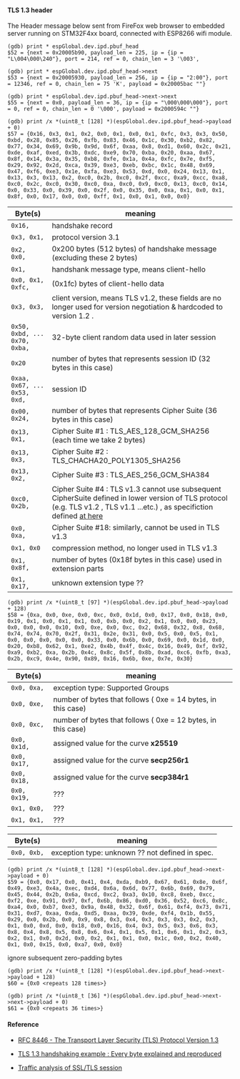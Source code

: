 #### TLS 1.3 header
The  Header message below sent from FireFox web browser to embedded server running on STM32F4xx board, connected with ESP8266 wifi module.

```
(gdb) print * espGlobal.dev.ipd.pbuf_head 
$52 = {next = 0x20005b90, payload_len = 225, ip = {ip = "L\004\000\240"}, port = 214, ref = 0, chain_len = 3 '\003',

(gdb) print * espGlobal.dev.ipd.pbuf_head->next 
$53 = {next = 0x20005930, payload_len = 256, ip = {ip = "2:00"}, port = 12346, ref = 0, chain_len = 75 'K', payload = 0x20005bac ""}

(gdb) print * espGlobal.dev.ipd.pbuf_head->next->next 
$55 = {next = 0x0, payload_len = 36, ip = {ip = "\000\000\000"}, port = 0, ref = 0, chain_len = 0 '\000', payload = 0x2000594c ""}

```

```
(gdb) print /x *(uint8_t [128] *)(espGlobal.dev.ipd.pbuf_head->payload + 0)
$57 = {0x16, 0x3, 0x1, 0x2, 0x0, 0x1, 0x0, 0x1, 0xfc, 0x3, 0x3, 0x50, 0xbd, 0x28, 0x85, 0x26, 0xfb, 0x83, 0x46, 0x1c, 0x30, 0xb2, 0x82, 0x77, 0x34, 0x69, 0x9b, 0x9d, 0x6f, 0xaa, 0x8, 0xd1, 0x60, 0x2c, 0x21, 0xde, 0xaf, 0xed, 0x3b, 0xdc, 0xe9, 0x70, 0xba, 0x20, 0xaa, 0x67, 0x8f, 0x14, 0x3a, 0x35, 0xb8, 0xfe, 0x1a, 0x4a, 0xfc, 0x7e, 0xf5, 0x29, 0x92, 0x2d, 0xca, 0x39, 0xe3, 0xeb, 0xbc, 0x1c, 0x48, 0x69, 0x47, 0xf6, 0xe3, 0x1e, 0xfa, 0xe3, 0x53, 0xd, 0x0, 0x24, 0x13, 0x1, 0x13, 0x3, 0x13, 0x2, 0xc0, 0x2b, 0xc0, 0x2f, 0xcc, 0xa9, 0xcc, 0xa8, 0xc0, 0x2c, 0xc0, 0x30, 0xc0, 0xa, 0xc0, 0x9, 0xc0, 0x13, 0xc0, 0x14, 0x0, 0x33, 0x0, 0x39, 0x0, 0x2f, 0x0, 0x35, 0x0, 0xa, 0x1, 0x0, 0x1, 0x8f, 0x0, 0x17, 0x0, 0x0, 0xff, 0x1, 0x0, 0x1, 0x0, 0x0}
  ```
| Byte(s) | meaning |
|---------|---------|
| `0x16,`           | handshake record |
| `0x3, 0x1,`       |  protocol version 3.1 |
| `0x2,  0x0,`      |  0x200 bytes (512 bytes) of handshake message (excluding these 2 bytes) |
| `0x1, `           | handshank message type, means client-hello|
| `0x0, 0x1, 0xfc,` | (0x1fc) bytes of client-hello data|
| `0x3, 0x3,`       | client version, means TLS v1.2, these fields are no longer used for version negotiation & hardcoded to version 1.2 .|
| `0x50, 0xbd, ... 0x70, 0xba,` | 32-byte client random data used in later session |
| `0x20`                        | number of bytes that represents session ID (32 bytes in this case) |
| `0xaa, 0x67, ... 0x53, 0xd,`  | session ID |
| `0x00, 0x24, `  | number of bytes that represents Cipher Suite (36 bytes in this case) |
| `0x13, 0x1,`    | Cipher Suite #1 : TLS_AES_128_GCM_SHA256 (each time we take 2 bytes)  |
| `0x13, 0x3,`    | Cipher Suite #2 : TLS_CHACHA20_POLY1305_SHA256  |
| `0x13, 0x2,`    | Cipher Suite #3 : TLS_AES_256_GCM_SHA384 |
| `0xc0, 0x2b,`   | Cipher Suite #4 :  TLS v1.3 cannot use subsequent CipherSuite defined in lower version of TLS protocol (e.g. TLS v1.2 , TLS v1.1 ...etc.) , as specifiction defined [at here](https://tools.ietf.org/html/rfc8446#appendix-B.4) |
| `0x0,  0xa,`    | Cipher Suite #18: similarly, cannot be used in TLS v1.3 |
| `0x1, 0x0`   | compression method, no longer used in TLS v1.3 |
| `0x1, 0x8f,` | number of bytes (0x18f bytes in this case) used in extension parts |
| `0x1, 0x17,` | unknown extension type ?? |
  
  
```
(gdb) print /x *(uint8_t [97] *)(espGlobal.dev.ipd.pbuf_head->payload + 128)
$58 = {0xa, 0x0, 0xe, 0x0, 0xc, 0x0, 0x1d, 0x0, 0x17, 0x0, 0x18, 0x0, 0x19, 0x1, 0x0, 0x1, 0x1, 0x0, 0xb, 0x0, 0x2, 0x1, 0x0, 0x0, 0x23, 0x0, 0x0, 0x0, 0x10, 0x0, 0xe, 0x0, 0xc, 0x2, 0x68, 0x32, 0x8, 0x68, 0x74, 0x74, 0x70, 0x2f, 0x31, 0x2e, 0x31, 0x0, 0x5, 0x0, 0x5, 0x1, 0x0, 0x0, 0x0, 0x0, 0x0, 0x33, 0x0, 0x6b, 0x0, 0x69, 0x0, 0x1d, 0x0, 0x20, 0xb8, 0x62, 0x1, 0xe2, 0x4b, 0x4f, 0x4c, 0x16, 0x49, 0xf, 0x92, 0xa9, 0xb2, 0xa, 0x2b, 0x4c, 0x8c, 0x5f, 0x8b, 0xad, 0xc6, 0xfb, 0xa3, 0x2b, 0xc9, 0x4e, 0x90, 0x89, 0x16, 0x6b, 0xe, 0x7e, 0x30}
```
| Byte(s) | meaning |
|---------|---------|
| `0x0, 0xa,`       | exception type: Supported Groups |
| `0x0, 0xe,`       | number of bytes that follows ( 0xe = 14 bytes, in this case) |
| `0x0, 0xc,`       | number of bytes that follows ( 0xe = 12 bytes, in this case) |
| `0x0, 0x1d,`      | assigned value for the curve **x25519** |
| `0x0, 0x17,`      | assigned value for the curve **secp256r1**  |
| `0x0, 0x18,`      | assigned value for the curve **secp384r1** |
| `0x0, 0x19,`      | ??? |
| `0x1, 0x0,`       | ??? |
| `0x1, 0x1,`       | ??? |

| Byte(s) | meaning |
|---------|---------|
| `0x0, 0xb,`       | exception type: unknown ?? not defined in spec. |




```
(gdb) print /x *(uint8_t [128] *)(espGlobal.dev.ipd.pbuf_head->next->payload + 0)
$59 = {0x0, 0x17, 0x0, 0x41, 0x4, 0xda, 0xb9, 0x67, 0x61, 0x8e, 0x6f, 0x49, 0xe3, 0x4a, 0xec, 0xd4, 0x6a, 0x6d, 0x77, 0x6b, 0x69, 0x79, 0x45, 0x44, 0x2b, 0x6a, 0xcd, 0xc2, 0xa3, 0x10, 0xc8, 0xeb, 0xcc, 0xf2, 0xe, 0x91, 0x97, 0xf, 0x6b, 0x86, 0xd0, 0x36, 0x52, 0xc6, 0x8c, 0xa4, 0x0, 0xb7, 0xe3, 0x9a, 0x48, 0x32, 0x6f, 0x61, 0xf4, 0x73, 0x71, 0x31, 0xd7, 0xaa, 0xda, 0xd5, 0xaa, 0x39, 0xde, 0xf4, 0x1b, 0x55, 0x29, 0x0, 0x2b, 0x0, 0x9, 0x8, 0x3, 0x4, 0x3, 0x3, 0x3, 0x2, 0x3, 0x1, 0x0, 0xd, 0x0, 0x18, 0x0, 0x16, 0x4, 0x3, 0x5, 0x3, 0x6, 0x3, 0x8, 0x4, 0x8, 0x5, 0x8, 0x6, 0x4, 0x1, 0x5, 0x1, 0x6, 0x1, 0x2, 0x3, 0x2, 0x1, 0x0, 0x2d, 0x0, 0x2, 0x1, 0x1, 0x0, 0x1c, 0x0, 0x2, 0x40, 0x1, 0x0, 0x15, 0x0, 0xa7, 0x0, 0x0}
```

ignore subsequent zero-padding bytes
```
(gdb) print /x *(uint8_t [128] *)(espGlobal.dev.ipd.pbuf_head->next->payload + 128)
$60 = {0x0 <repeats 128 times>}

(gdb) print /x *(uint8_t [36] *)(espGlobal.dev.ipd.pbuf_head->next->next->payload + 0)
$61 = {0x0 <repeats 36 times>}

```



#### Reference
* [RFC 8446 - The Transport Layer Security (TLS) Protocol Version 1.3](https://tools.ietf.org/html/rfc8446)

* [TLS 1.3 handshaking example : Every byte explained and reproduced](https://tls13.ulfheim.net/)

* [Traffic analysis of SSL/TLS session](http://blog.fourthbit.com/2014/12/23/traffic-analysis-of-an-ssl-slash-tls-session)

